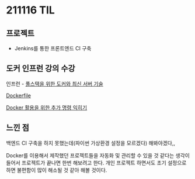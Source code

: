 # 211116 TIL

## 프로젝트

- Jenkins를 통한 프론트엔드 CI 구축

## 도커 인프런 강의 수강

인프런 - [풀스택을 위한 도커와 최신 서버 기술](https://www.inflearn.com/course/%EC%84%9C%EB%B2%84%EA%B8%B0%EC%88%A0-%ED%92%80%EC%8A%A4%ED%83%9D-3/dashboard)

[Dockerfile](https://www.notion.so/Dockerfile-3ed400b6704f4142a2e6807818e4f3dd)

[Docker 활용을 위한 추가 명령 익히기](https://www.notion.so/Docker-9f5597c58a8c422d82aa7b219eb9fcd7)

## 느낀 점

백엔드 CI 구축을 하지 못했는데(파이썬 가상환경 설정을 모르겠다) 해봐야겠다,,

Docker를 이용해서 제작했던 프로젝트들을 자동화 및 관리할 수 있을 것 같다는 생각이 들어서 프로젝트가 끝나면 한번 해보려고 한다. 개인 프로젝트 하면서도 초기 설정으로 하면 불편함이 많이 해소될 것 같아 해볼 것이다.
